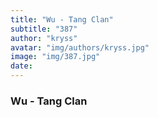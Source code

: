```yaml
---
title: "Wu - Tang Clan"
subtitle: "387"
author: "kryss"
avatar: "img/authors/kryss.jpg"
image: "img/387.jpg"
date:
---
```


### Wu - Tang Clan
